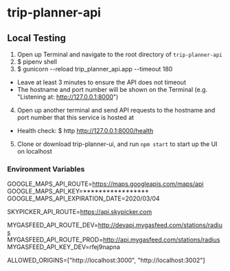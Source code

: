 # trip-planner-api

## Local Testing
1. Open up Terminal and navigate to the root directory of `trip-planner-api`
2. $ pipenv shell
3. $ gunicorn --reload trip_planner_api.app --timeout 180
- Leave at least 3 minutes to ensure the API does not timeout
- The hostname and port number will be shown on the Terminal (e.g. "Listening at: http://127.0.0.1:8000")
4. Open up another terminal and send API requests to the hostname and port number that this service is hosted at
- Health check: $ http http://127.0.0.1:8000/health
5. Clone or download trip-planner-ui, and run `npm start` to start up the UI on localhost

### Environment Variables
GOOGLE_MAPS_API_ROUTE=https://maps.googleapis.com/maps/api
GOOGLE_MAPS_API_KEY=*****************
GOOGLE_MAPS_API_EXPIRATION_DATE=2020/03/04

SKYPICKER_API_ROUTE=https://api.skypicker.com

MYGASFEED_API_ROUTE_DEV=http://devapi.mygasfeed.com/stations/radius
MYGASFEED_API_ROUTE_PROD=http://api.mygasfeed.com/stations/radius
MYGASFEED_API_KEY_DEV=rfej9napna

ALLOWED_ORIGINS=["http://localhost:3000", "http://localhost:3002"]
